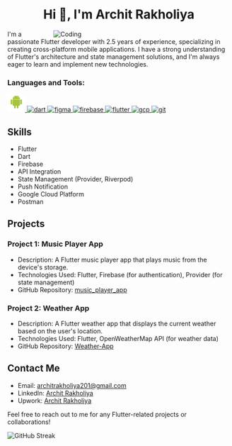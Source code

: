 <h1 align="center">Hi 👋, I'm Archit Rakholiya</h1>
<img align="right" alt="Coding" width="400" src="https://camo.githubusercontent.com/19db51af5f90f1b152bc0b9078f5fe97053955be5074f03f17019c70345bdcdb/68747470733a2f2f6d69726f2e6d656469756d2e636f6d2f6d61782f313336302f302a37513379765349765f7430696f4a2d5a2e676966">

I'm a passionate Flutter developer with 2.5 years of experience, specializing in creating cross-platform mobile applications. I have a strong understanding of Flutter's architecture and state management solutions, and I'm always eager to learn and implement new technologies.

<h3 align="left">Languages and Tools:</h3>
<p align="left"> <a href="https://developer.android.com" target="_blank" rel="noreferrer"> <img src="https://raw.githubusercontent.com/devicons/devicon/master/icons/android/android-original-wordmark.svg" alt="android" width="40" height="40"/> <a href="https://dart.dev" target="_blank" rel="noreferrer"> <img src="https://www.vectorlogo.zone/logos/dartlang/dartlang-icon.svg" alt="dart" width="40" height="40"/> <a href="https://www.figma.com/" target="_blank" rel="noreferrer"> <img src="https://www.vectorlogo.zone/logos/figma/figma-icon.svg" alt="figma" width="40" height="40"/> </a> <a href="https://firebase.google.com/" target="_blank" rel="noreferrer"> <img src="https://www.vectorlogo.zone/logos/firebase/firebase-icon.svg" alt="firebase" width="40" height="40"/> </a> <a href="https://flutter.dev" target="_blank" rel="noreferrer"> <img src="https://www.vectorlogo.zone/logos/flutterio/flutterio-icon.svg" alt="flutter" width="40" height="40"/> </a> <a href="https://cloud.google.com" target="_blank" rel="noreferrer"> <img src="https://www.vectorlogo.zone/logos/google_cloud/google_cloud-icon.svg" alt="gcp" width="40" height="40"/> </a> <a href="https://git-scm.com/" target="_blank" rel="noreferrer"> <img src="https://www.vectorlogo.zone/logos/git-scm/git-scm-icon.svg" alt="git" width="40" height="40"/> </a> </p>

## Skills
- Flutter
- Dart
- Firebase
- API Integration
- State Management (Provider, Riverpod)
- Push Notification
- Google Cloud Platform
- Postman

## Projects
### Project 1: Music Player App
- Description: A Flutter music player app that plays music from the device's storage.
- Technologies Used: Flutter, Firebase (for authentication), Provider (for state management)
- GitHub Repository: [music_player_app](https://github.com/ArchitRakholiya201/music_player_app)

### Project 2: Weather App
- Description: A Flutter weather app that displays the current weather based on the user's location.
- Technologies Used: Flutter, OpenWeatherMap API (for weather data)
- GitHub Repository: [Weather-App](https://github.com/ArchitRakholiya201/Weather-App)

## Contact Me
- Email: architrakholiya201@gmail.com
- LinkedIn: [Archit Rakholiya](https://www.linkedin.com/in/archit-rakholiya-46b779195/)
- Upwork: [Archit Rakholiya](https://www.upwork.com/freelancers/~01d9080ac057a19266?mp_source=share)

Feel free to reach out to me for any Flutter-related projects or collaborations!


![GitHub Streak](https://streak-stats.demolab.com/?user=ArchitRakholiya201&theme=github-dark-blue&border=57A7FF)
